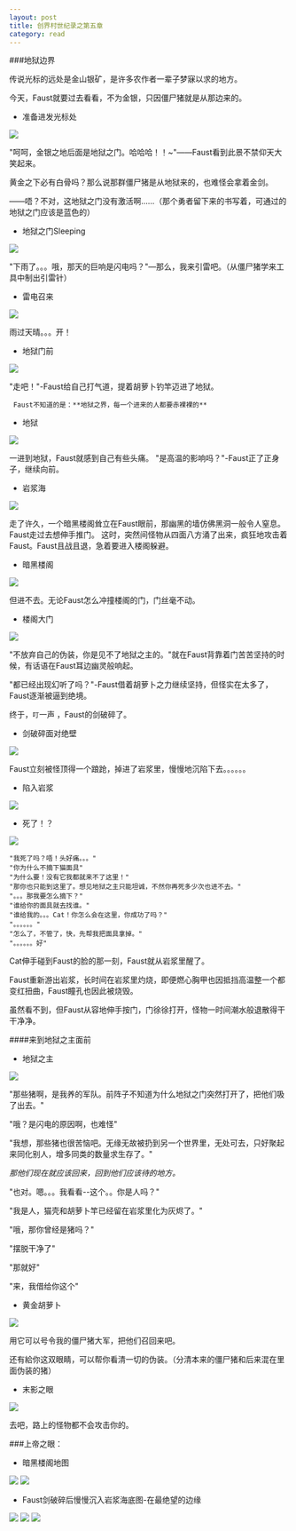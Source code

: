 ```yaml
---
layout: post
title: 创界村世纪录之第五章
category: read
---
```

###地狱边界

传说光标的远处是金山银矿，是许多农作者一辈子梦寐以求的地方。

今天，Faust就要过去看看，不为金银，只因僵尸猪就是从那边来的。

- 准备进发光标处

<img class="cover" src="/images/2014/10/2014-10-02_21.41.01.jpg" />

"呵呵，金银之地后面是地狱之门。哈哈哈！！~"——Faust看到此景不禁仰天大笑起来。

黄金之下必有白骨吗？那么说那群僵尸猪是从地狱来的，也难怪会拿着金剑。

——唔？不对，这地狱之门没有激活啊……（那个勇者留下来的书写着，可通过的地狱之门应该是蓝色的）

- 地狱之门Sleeping

<img class="cover" src="/images/2014/10/2014-10-02_21.52.44.jpg" />

"下雨了。。。哦，那天的巨响是闪电吗？"—那么，我来引雷吧。（从僵尸猪学来工具中制出引雷针）

- 雷电召来

<img class="cover" src="/images/2014/10/20141002193642.jpg" />

雨过天晴。。。开！

- 地狱门前

<img class="cover" src="/images/2014/10/2014-10-02_21.43.05.jpg" />

"走吧！"-Faust给自己打气道，提着胡萝卜钓竿迈进了地狱。 

     Faust不知道的是：**地狱之界，每一个进来的人都要赤裸裸的**

- 地狱

<img class="cover" src="/images/2014/10/800px-2011-02-05_11.46.18.jpg" />

一进到地狱，Faust就感到自己有些头痛。
"是高温的影响吗？"-Faust正了正身子，继续向前。

- 岩浆海

<img class="cover" src="/images/2014/10/800px-Nether_With_Potion_of_Night_Vision.jpg" />

走了许久，一个暗黑楼阁耸立在Faust眼前，那幽黑的墙仿佛黑洞一般令人窒息。Faust走过去想伸手推门。
这时，突然间怪物从四面八方涌了出来，疯狂地攻击着Faust。Faust且战且退，急着要进入楼阁躲避。

- 暗黑楼阁

<img class="cover" src="/images/2014/10/800px-Nether_'biome'.jpg" />

但进不去。无论Faust怎么冲撞楼阁的门，门丝毫不动。

- 楼阁大门

<img class="cover" src="/images/2014/10/2014-10-03_12.02.15.jpg" />

"不放弃自己的伪装，你是见不了地狱之主的。"就在Faust背靠着门苦苦坚持的时候，有话语在Faust耳边幽灵般响起。

"都已经出现幻听了吗？"-Faust借着胡萝卜之力继续坚持，但怪实在太多了，Faust逐渐被逼到绝境。

终于，`叮`一声 ，Faust的剑破碎了。
- 剑破碎面对绝壁

<img class="cover" src="/images/2014/10/2014-10-03_12.51.53.jpg" />

Faust立刻被怪顶得一个踉跄，掉进了岩浆里，慢慢地沉陷下去。。。。。。

- 陷入岩浆

<img class="cover" src="/images/2014/10/2014-10-03_12.52.01.jpg" />

- 死了！？

<img class="cover" src="/images/2014/10/20141001215235.jpg" />

```
"我死了吗？唔！头好痛。。。"
"你为什么不摘下猫面具"
"为什么要！没有它我都就来不了这里！"
"那你也只能到这里了。想见地狱之主只能坦诚，不然你再死多少次也进不去。"
"。。。那我要怎么摘下？"
"谁给你的面具就去找谁。"
"谁给我的。。。Cat！你怎么会在这里，你成功了吗？"
"。。。。。。"
"怎么了，不管了，快，先帮我把面具拿掉。"
"。。。。。。好"
```
Cat伸手碰到Faust的脸的那一刻，Faust就从岩浆里醒了。

Faust重新游出岩浆，长时间在岩浆里灼烧，即便燃心胸甲也因抵挡高温整一个都变红扭曲，Faust瞳孔也因此被烧毁。

虽然看不到，但Faust从容地伸手按门，门徐徐打开，怪物一时间潮水般退散得干干净净。

####来到地狱之主面前

- 地狱之主

<img class="cover" src="/images/2014/10/2014-10-03_12.42.15.jpg" />

"那些猪啊，是我养的军队。前阵子不知道为什么地狱之门突然打开了，把他们吸了出去。"

"哦？是闪电的原因啊，也难怪"

"我想，那些猪也很苦恼吧。无缘无故被扔到另一个世界里，无处可去，只好聚起来同化别人，增多同类的数量求生存了。"

*那他们现在就应该回来，回到他们应该待的地方。*

"也对。嗯。。。我看看--这个。。你是人吗？"

"我是人，猫壳和胡萝卜竿已经留在岩浆里化为灰烬了。"

"哦，那你曾经是猪吗？"

"摆脱干净了"

"那就好"

"来，我借给你这个"

- 黄金胡萝卜

<img class="cover" src="/images/2014/10/2014-10-03_12.47.49.jpg" />

用它可以号令我的僵尸猪大军，把他们召回来吧。

还有給你这双眼睛，可以帮你看清一切的伪装。（分清本来的僵尸猪和后来混在里面伪装的猪）

- 末影之眼

<img class="cover" src="/images/2014/10/2014-10-03_12.47.51.jpg" />

去吧，路上的怪物都不会攻击你的。

###上帝之眼：

- 暗黑楼阁地图

<img class="cover" src="/images/2014/10/2014-10-03_11.39.25.jpg" />

<img class="cover" src="/images/2014/10/2014-10-03_11.41.58.jpg" />

- Faust剑破碎后慢慢沉入岩浆海底图-在最绝望的边缘

<img class="cover" src="/images/2014/10/2014-10-03_12.52.24.jpg" />

<img class="cover" src="/images/2014/10/2014-10-03_12.53.06.jpg" />

<img class="cover" src="/images/2014/10/2014-10-03_12.53.11_2.jpg" />

